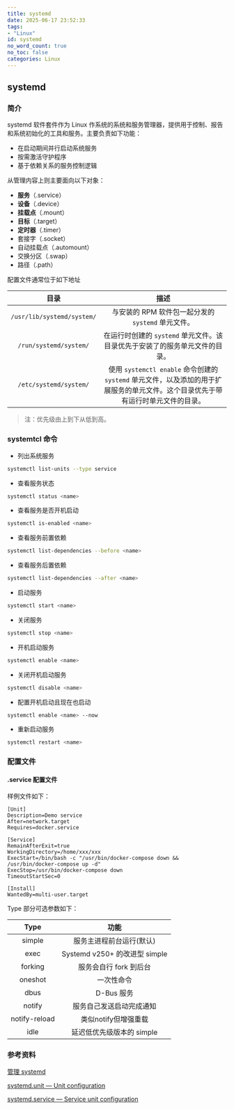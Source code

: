```yaml
---
title: systemd 
date: 2025-06-17 23:52:33
tags:
- "Linux"
id: systemd
no_word_count: true
no_toc: false
categories: Linux
---
```


## systemd

### 简介

systemd 软件套件作为 Linux 作系统的系统和服务管理器，提供用于控制、报告和系统初始化的工具和服务。主要负责如下功能：

- 在启动期间并行启动系统服务
- 按需激活守护程序
- 基于依赖关系的服务控制逻辑

从管理内容上则主要面向以下对象：

- **服务**（.service）
- **设备**（.device）
- **挂载点**（.mount）
- **目标**（.target）
- **定时器**（.timer）
- 套接字（.socket）
- 自动挂载点（.automount）
- 交换分区（.swap）
- 路径（.path）

配置文件通常位于如下地址

|目录|描述|
|:---:|:---:|
| `/usr/lib/systemd/system/` | 与安装的 RPM 软件包一起分发的 `systemd` 单元文件。|
| `/run/systemd/system/` | 在运行时创建的 `systemd` 单元文件。该目录优先于安装了的服务单元文件的目录。|
| `/etc/systemd/system/` | 使用 `systemctl enable` 命令创建的 `systemd` 单元文件，以及添加的用于扩展服务的单元文件。这个目录优先于带有运行时单元文件的目录。|

> 注：优先级由上到下从低到高。

### systemtcl 命令

- 列出系统服务

```bash
systemctl list-units --type service
```

- 查看服务状态

```bash
systemctl status <name>
```

- 查看服务是否开机启动

```bash
systemctl is-enabled <name>
```

- 查看服务前置依赖

```bash
systemctl list-dependencies --before <name>
```

- 查看服务后置依赖

```bash
systemctl list-dependencies --after <name>
```

- 启动服务

```bash
systemctl start <name>
```

- 关闭服务

```bash
systemctl stop <name>
```

- 开机启动服务

```bash
systemctl enable <name>
```

- 关闭开机启动服务

```bash
systemctl disable <name>
```

- 配置开机启动且现在也启动

```bash
systemctl enable <name> --now
```

- 重新启动服务

```bash
systemctl restart <name>
```

### 配置文件

#### .service 配置文件

样例文件如下：

```text
[Unit]
Description=Demo service
After=network.target
Requires=docker.service

[Service]
RemainAfterExit=true
WorkingDirectory=/home/xxx/xxx
ExecStart=/bin/bash -c "/usr/bin/docker-compose down && /usr/bin/docker-compose up -d"
ExecStop=/usr/bin/docker-compose down
TimeoutStartSec=0

[Install]
WantedBy=multi-user.target
```

Type 部分可选参数如下：

|Type|功能|
|:---:|:---:|
|simple|服务主进程前台运行(默认)|
|exec|Systemd v250+ 的改进型 simple|
|forking|服务会自行 fork 到后台|
|oneshot|一次性命令|
|dbus|D-Bus 服务|
|notify|服务自己发送启动完成通知|
|notify-reload|类似notify但增强重载|
|idle|延迟低优先级版本的 simple|

### 参考资料

[管理 systemd](https://docs.redhat.com/zh-cn/documentation/red_hat_enterprise_linux/9/html/configuring_basic_system_settings/managing-systemd_configuring-basic-system-settings#unit-files-locations_managing-systemd)

[systemd.unit — Unit configuration](https://www.freedesktop.org/software/systemd/man/latest/systemd.unit.html)

[systemd.service — Service unit configuration](https://www.freedesktop.org/software/systemd/man/latest/systemd.service.html)
